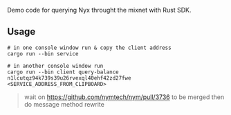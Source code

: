 Demo code for querying Nyx throught the mixnet with Rust SDK.

## Usage
```
# in one console window run & copy the client address
cargo run --bin service

# in another console window run
cargo run --bin client query-balance n1lcutqz94k739s39u26rvexql40ehf42zd27fwe <SERVICE_ADDRESS_FROM_CLIPBOARD>
```

> wait on https://github.com/nymtech/nym/pull/3736 to be merged then do message method rewrite
